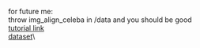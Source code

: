 for future me: \
  throw img_align_celeba in /data and you should be good\
[tutorial link](https://pytorch.org/tutorials/beginner/dcgan_faces_tutorial.html)\
[dataset](https://www.kaggle.com/datasets/jessicali9530/celeba-dataset)\
